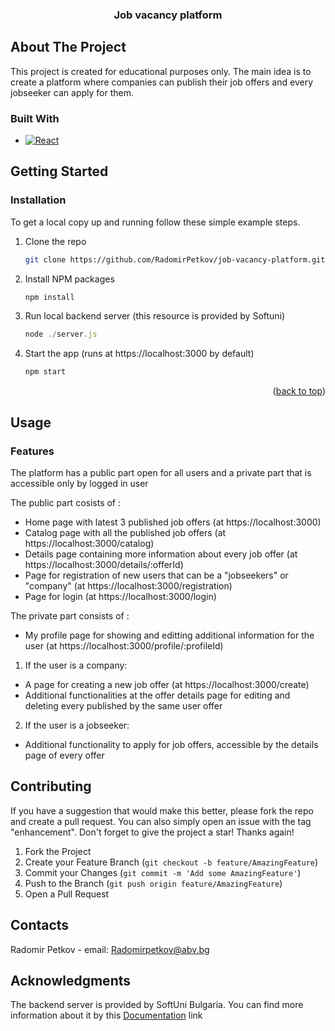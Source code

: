 
<h3 align="center">Job vacancy platform</h3>

## About The Project

This project is created for educational purposes only. The main idea is to create a platform where companies can publish their job offers and every jobseeker can apply for them.

### Built With

* [![React][React.js]][React-url]

## Getting Started

### Installation
To get a local copy up and running follow these simple example steps.

1. Clone the repo
   ```sh
   git clone https://github.com/RadomirPetkov/job-vacancy-platform.git
   ```
2. Install NPM packages
   ```sh
   npm install
   ```
3. Run local backend server (this resource is provided by Softuni)
   ```js
   node ./server.js
   ```
4. Start the app (runs at https://localhost:3000 by default)
   ```js
   npm start
   ```

<p align="right">(<a href="#readme-top">back to top</a>)</p>


## Usage
### Features

The platform has a public part open for all users and a private part that is accessible only by logged in user

The public part cosists of :
 - Home page with latest 3 published job offers (at https://localhost:3000)
 - Catalog page with all the published job offers (at https://localhost:3000/catalog)
 - Details page containing more information about every job offer (at https://localhost:3000/details/:offerId)
 - Page for registration of new users that can be a "jobseekers" or "company" (at https://localhost:3000/registration)
 - Page for login (at https://localhost:3000/login)
 
 The private part consists of :
 - My profile page for showing and editting additional information for the user (at https://localhost:3000/profile/:profileId)
 
 1. If the user is a company:
 - A page for creating a new job offer (at https://localhost:3000/create)
 - Additional functionalities at the offer details page for editing and deleting every published by the same user offer 
 
 
2. If the user is a jobseeker:
 - Additional functionality to apply for job offers, accessible by the details page of every offer

## Contributing

If you have a suggestion that would make this better, please fork the repo and create a pull request. You can also simply open an issue with the tag "enhancement".
Don't forget to give the project a star! Thanks again!

1. Fork the Project
2. Create your Feature Branch (`git checkout -b feature/AmazingFeature`)
3. Commit your Changes (`git commit -m 'Add some AmazingFeature'`)
4. Push to the Branch (`git push origin feature/AmazingFeature`)
5. Open a Pull Request

## Contacts

Radomir Petkov - email: Radomirpetkov@abv.bg

## Acknowledgments
The backend server is provided by SoftUni Bulgaria. You can find more information about it by this [Documentation] link


[Documentation]: https://github.com/softuni-practice-server/softuni-practice-server
[React.js]: https://img.shields.io/badge/React-20232A?style=for-the-badge&logo=react&logoColor=61DAFB
[React-url]: https://reactjs.org/

